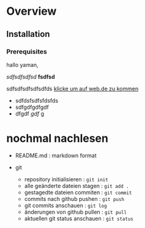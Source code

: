 # Overview

## Installation

### Prerequisites

hallo yaman,

_sdfsdfsdfsd_ __fsdfsd__

sdfsdfsdfsdfsdfds [klicke um auf web.de zu kommen](https://web.de)

- sdfdsfsdfsfdsfds
- sdfgdfgdfgdf
- dfgdf _gdf_  g

# nochmal nachlesen 

- README.md : markdown format

- git
    - repository initialisieren : `git init`
    - alle geänderte dateien stagen : `git add .`
    - gestagedte dateien commiten : `git commit`
    - commits nach github pushen : `git push`
    - git commits anschauen : `git log`
    - änderungen von github pullen : `git pull`
    - aktuellen git status anschauen : `git status`


    
